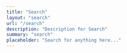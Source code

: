 ```yaml
---
title: "Search" 
layout: "search"
url: "/search"
description: "Description for Search"
summary: "search"
placeholder: "Search for anything here..."
---
```

